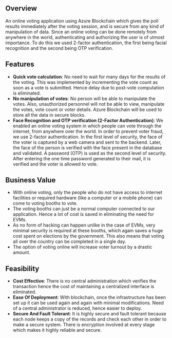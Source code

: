 

## Overview
An online voting application using Azure Blockchain which gives the poll results immediately after the voting session, and is secure from any kind of manipulation of data. Since an online voting can be done remotely from anywhere in the world, authenticating and authorizing the user is of utmost importance. To do this we used 2-factor authentication, the first being facial recognition and the second being OTP verification.

## Features
- **Quick vote calculation**: No need to wait for many days for the results of the voting. This was implemented by incrementing the vote count as soon as a vote is submitted. Hence delay due to post-vote computation is eliminated. 
- **No manipulation of votes**: No person will be able to manipulate the votes. Also, unauthorized personnel will not be able to view, manipulate the votes, vote count or voter details. Azure Blockchain will be used to store all the data in secure blocks.
- **Face Recognition and OTP verification (2-Factor Authentication)**: We enabled an online voting system in which people can vote through the internet, from anywhere over the world. In order to prevent voter fraud, we use 2-factor authentication. In the first level of security, the face of the voter is captured by a web camera and sent to the backend. Later, the face of the person is verified with the face present in the database and validated. A password (OTP) is used as the second level of security. After entering the one time password generated to their mail, it is verified and the voter is allowed to vote.

## Business Value
- With online voting, only the people who do not have access to internet facilities or required hardware (like a computer or a mobile phone) can come to voting booths to vote.
- The voting booths can just be a normal computer connected to our application. Hence a lot of cost is saved in eliminating the need for EVMs.
- As no form of hacking can happen unlike in the case of EVMs, very minimal security is required at these booths, which again saves a huge cost spent on elections by the government. This also means that voting all over the country can be completed in a single day.
- The option of voting online will increase voter turnout by a drastic amount.

## Feasibility
- **Cost Effective**: There is no central administration which verifies the transaction hence the cost of maintaining a centralized interface is eliminated.
- **Ease Of Deployment**: With blockchain, once the infrastructure has been set up it can be used again and again with minimal modifications. Need of a central administrator is reduced, hence easier to deploy.
- **Secure And Fault Tolerant**: It is highly secure and fault tolerant because each node keeps a copy of the records and check each other in order to make a secure system. There is encryption involved at every stage which makes it highly reliable and secure.
